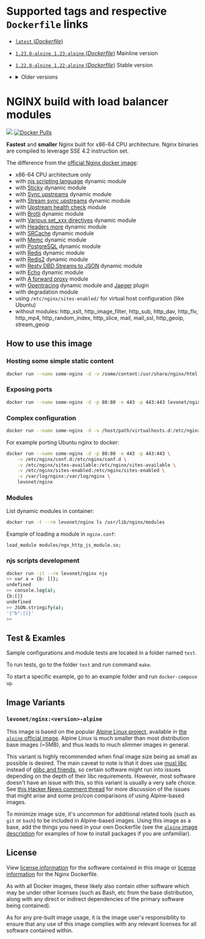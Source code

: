# Supported tags and respective `Dockerfile` links

- [`latest` (*Dockerfile*)](https://github.com/levonet/docker-nginx/blob/master/Dockerfile)
- [`1.23.0-alpine`, `1.23-alpine` (*Dockerfile*)](https://github.com/levonet/docker-nginx/blob/v1.23.0/Dockerfile) Mainline version
- [`1.22.0-alpine`, `1.22-alpine` (*Dockerfile*)](https://github.com/levonet/docker-nginx/blob/v1.22.0/Dockerfile) Stable version
- <details><summary>Older versions</summary>

  - [`1.21.6-alpine`, `1.21-alpine` (*Dockerfile*)](https://github.com/levonet/docker-nginx/blob/v1.21.6/Dockerfile)
  - [`1.20.1-alpine`, `1.20-alpine` (*Dockerfile*)](https://github.com/levonet/docker-nginx/blob/v1.20.1/Dockerfile)
  - [`1.19.10-alpine`, `1.19-alpine` (*Dockerfile*)](https://github.com/levonet/docker-nginx/blob/v1.19.10/Dockerfile)
  - [`1.18.0-alpine`, `1.18-alpine` (*Dockerfile*)](https://github.com/levonet/docker-nginx/blob/v1.18.0/Dockerfile)
  - [`1.17.10-alpine`, `1.17-alpine` (*Dockerfile*)](https://github.com/levonet/docker-nginx/blob/v1.17.10/Dockerfile)
  - [`1.16.0-alpine`, `1.16-alpine` (*Dockerfile*)](https://github.com/levonet/docker-nginx/blob/v1.16.0/Dockerfile)
  - [`1.15.12-alpine`, `1.15-alpine` (*Dockerfile*)](https://github.com/levonet/docker-nginx/blob/v1.15.12/Dockerfile)
  - [`1.14.2-alpine`, `1.14-alpine` (*Dockerfile*)](https://github.com/levonet/docker-nginx/blob/v1.14.2/Dockerfile)
</details>

# NGINX build with load balancer modules
[![](https://images.microbadger.com/badges/image/levonet/nginx.svg)](https://microbadger.com/images/levonet/nginx "Get your own image badge on microbadger.com")
[![Docker Pulls](https://img.shields.io/docker/pulls/levonet/nginx.svg)](https://hub.docker.com/r/levonet/nginx/)

**Fastest** and **smaller** Nginx built for x86-64 CPU architecture.
Nginx binaries are compiled to leverage SSE 4.2 instruction set.

The difference from the [official Nginx docker image](https://hub.docker.com/_/nginx):

- x86-64 CPU architecture only
- with [njs scripting language](http://nginx.org/en/docs/njs/) dynamic module
- with [Sticky](https://github.com/levonet/nginx-sticky-module-ng) dynamic module
- with [Sync upstreams](https://github.com/weibocom/nginx-upsync-module#readme) dynamic module
- with [Stream sync upstreams](https://github.com/xiaokai-wang/nginx-stream-upsync-module#readme) dynamic module
- with [Upstream health check](https://github.com/2Fast2BCn/nginx_upstream_check_module#readme) module
- with [Brotli](https://github.com/google/ngx_brotli#readme) dynamic module
- with [Various set_xxx directives](https://github.com/openresty/set-misc-nginx-module#readme) dynamic module
- with [Headers more](https://github.com/openresty/headers-more-nginx-module#readme) dynamic module
- with [SRCache](https://github.com/openresty/srcache-nginx-module) dynamic module
- with [Memc](https://github.com/openresty/memc-nginx-module) dynamic module
- with [PostgreSQL](https://github.com/openresty/ngx_postgres) dynamic module
- with [Redis](https://www.nginx.com/resources/wiki/modules/redis/) dynamic module
- with [Redis2](https://github.com/openresty/redis2-nginx-module) dynamic module
- with [Resty DBD Streams to JSON](https://github.com/openresty/rds-json-nginx-module) dynamic module
- with [Echo](https://github.com/openresty/echo-nginx-module) dynamic module
- with [A forward proxy](https://github.com/chobits/ngx_http_proxy_connect_module) module
- with [Opentracing](https://github.com/opentracing-contrib/nginx-opentracing) dynamic module
  and [Jaeger](https://github.com/jaegertracing/jaeger-client-cpp) plugin
- with degradation module
- using `/etc/nginx/sites-enabled/` for virtual host configuration (like Ubuntu)
- without modules: http_xslt, http_image_filter, http_sub, http_dav, http_flv, http_mp4, http_random_index, http_slice, mail, mail_ssl, http_geoip, stream_geoip

## How to use this image

### Hosting some simple static content

```sh
docker run --name some-nginx -d -v /some/content:/usr/share/nginx/html:ro levonet/nginx
```

### Exposing ports

```sh
docker run --name some-nginx -d -p 80:80 -e 443 -p 443:443 levonet/nginx
```

### Complex configuration

```sh
docker run --name some-nginx -d -v /host/path/virtualhosts.d:/etc/nginx/sites-enabled:ro levonet/nginx
```
For example porting Ubuntu nginx to docker:

```sh
docker run --name some-nginx -d -p 80:80 -e 443 -p 443:443 \
    -v /etc/nginx/conf.d:/etc/nginx/conf.d \
    -v /etc/nginx/sites-available:/etc/nginx/sites-available \
    -v /etc/nginx/sites-enabled:/etc/nginx/sites-enabled \
    -v /var/log/nginx:/var/log/nginx \
    levonet/nginx
```

### Modules

List dynamic modules in container:

```sh
docker run -t --rm levonet/nginx ls /usr/lib/nginx/modules
```

Example of loading a module in `nginx.conf`:

```
load_module modules/ngx_http_js_module.so;
```

### njs scripts development

```sh
docker run -it --rm levonet/nginx njs
>> var a = {b: []};
undefined
>> console.log(a);
{b:[]}
undefined
>> JSON.stringify(a);
'{"b":[]}'
>>
```

## Test & Examles

Sample configurations and module tests are located in a folder named `test`.

To run tests, go to the folder `test` and run command `make`.

To start a specific example, go to an example folder and run `docker-compose up`.

## Image Variants

### `levonet/nginx:<version>-alpine`

This image is based on the popular [Alpine Linux project](http://alpinelinux.org/), available in [the `alpine` official image](https://hub.docker.com/_/alpine).
Alpine Linux is much smaller than most distribution base images (~5MB), and thus leads to much slimmer images in general.

This variant is highly recommended when final image size being as small as possible is desired. The main caveat to note is that it does use [musl libc](http://www.musl-libc.org/) instead of [glibc and friends](http://www.etalabs.net/compare_libcs.html), so certain software might run into issues depending on the depth of their libc requirements. However, most software doesn't have an issue with this, so this variant is usually a very safe choice.
See [this Hacker News comment thread](https://news.ycombinator.com/item?id=10782897) for more discussion of the issues that might arise and some pro/con comparisons of using Alpine-based images.

To minimize image size, it's uncommon for additional related tools (such as `git` or `bash`) to be included in Alpine-based images. Using this image as a base, add the things you need in your own Dockerfile (see the [`alpine` image description](https://hub.docker.com/_/alpine/) for examples of how to install packages if you are unfamiliar).

## License

View [license information](http://nginx.org/LICENSE) for the software contained in this image or [license information](https://github.com/levonet/docker-nginx/blob/master/LICENSE) for the Nginx Dockerfile.

As with all Docker images, these likely also contain other software which may be under other licenses (such as Bash, etc from the base distribution, along with any direct or indirect dependencies of the primary software being contained).

As for any pre-built image usage, it is the image user's responsibility to ensure that any use of this image complies with any relevant licenses for all software contained within.
